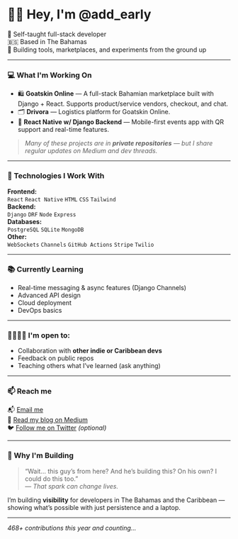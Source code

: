 # 👋🏿 Hey, I'm @add_early

🧠 Self-taught full-stack developer  
🇧🇸 Based in The Bahamas  
💼 Building tools, marketplaces, and experiments from the ground up

---

### 💻 What I'm Working On

- 🛍️ **Goatskin Online** — A full-stack Bahamian marketplace built with Django + React. Supports product/service vendors, checkout, and chat.
- 🗂️ **Drivora** — Logistics platform for Goatskin Online.
- 📲 **React Native w/ Django Backend** — Mobile-first events app with QR support and real-time features.

> *Many of these projects are in **private repositories** — but I share regular updates on Medium and dev threads.*

---

### 🧪 Technologies I Work With

**Frontend:**  
`React` `React Native` `HTML` `CSS` `Tailwind`  
**Backend:**  
`Django` `DRF` `Node` `Express`  
**Databases:**  
`PostgreSQL` `SQLite` `MongoDB`  
**Other:**  
`WebSockets` `Channels` `GitHub Actions` `Stripe` `Twilio`

---

### 📚 Currently Learning

- Real-time messaging & async features (Django Channels)
- Advanced API design
- Cloud deployment
- DevOps basics

---

### 🫱🏿‍🫲🏿 I'm open to:

- Collaboration with **other indie or Caribbean devs**
- Feedback on public repos
- Teaching others what I’ve learned (ask anything)

---

### 📫 Reach me
📬 [Email me](mailto:add.early@gmail.com)  
📜 [Read my blog on Medium](https://medium.com/@addearly)  
🐦 [Follow me on Twitter](https://twitter.com/add_early) *(optional)*

---

### 🧠 Why I'm Building

> “Wait... this guy’s from here? And he’s building this? On his own? I could do this too.”  
> — *That spark can change lives.*

I’m building **visibility** for developers in The Bahamas and the Caribbean — showing what’s possible with just persistence and a laptop.

---

_468+ contributions this year and counting..._
